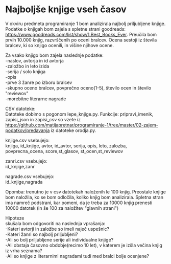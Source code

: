 # Najboljše knjige vseh časov

V okviru predmeta programiranje 1 bom analizirala najbolj priljubljene knjige.
Podatke o knjigah bom zajela s spletne strani goodreads: https://www.goodreads.com/list/show/1.Best_Books_Ever. Preučila bom prvih 10.000 knjig, razvrščenih po oceni bralcev. Ocena sestoji iz števila bralcev, ki so knjigo ocenili, in višine njihove ocene.

Za vsako knjigo bom zajela naslednje podatke:<br/>
-naslov, avtorja in id avtorja<br/>
-založbo in leto izida<br/>
-serija / solo knjiga<br/>
-opis<br/>
-prve 3 žanre po izboru bralcev<br/>
-skupno oceno bralcev, povprečno oceno(1-5), število ocen in število "reviewov"<br/>
-morebitne literarne nagrade<br/>

CSV datoteke:<br/>
Datoteke dobimo s pogonom lepe_knjige.py. Funkcije: pripravi_imenik, zapisi_json in zapisi_csv so vzete iz https://github.com/matijapretnar/programiranje-1/tree/master/02-zajem-podatkov/predavanja iz datoteke orodja.py.

knjige.csv vsebujejo:<br/>
knjiga, id_knjige, avtor, id_avtor, serija, opis, leto, zalozba, povprecna_ocena, score,st_glasov, st_ocen,st_reviewov<br/>

zanri.csv vsebujejo:<br/>
id_knjige,zanr<br/>

nagrade.csv vsebujejo:<br/>
id_knjige,nagrada<br/>

Opomba: trenutno je v csv datotekah naloženih le 100 knjig. Preostale knjige bom naložila, ko se bom odločila, koliko knjig bom analizirala. Spletna stran ima namreč podstrani, kar pomeni, da je treba za 10000 knjig prenesti 10000 datotek (in še 100 za naložitev "glavnih strani")


Hipoteze<br/>
skušala bom odgovoriti na naslednja vprašanja:<br/>
-Kateri avtorji in založbe so imeli naječ uspešnic?<br/>
-Kateri žanri so najbolj priljubljeni?<br/>
-Ali so bolj priljubljene serije ali individualne knjige?<br/>
-Ali obstaja časovno obdobje(recimo 10 let), v katerem je izšla večina knjig iz vrha seznama?<br/>
-Ali so knjige z literarnimi nagradami tudi med bralci bolje ocenjene?<br/>

